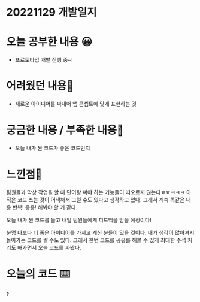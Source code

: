 # 20221129 개발일지

# 오늘 공부한 내용 😀

- 프로토타입 개발 진행 중~!

# 어려웠던 내용🤯

- 새로운 아이디어를 짜내어 앱 콘셉트에 맞게 표현하는 것

# 궁금한 내용 / 부족한 내용🤔

- 오늘 내가 짠 코드가 좋은 코드인지

# 느낀점🤨

팀원들과 막상 작업을 할 때 단어랑 써야 하는 기능들이 떠오르지 않는다ㅎㅎㅋㅋㅋ 아직은 코드 쓰는 것이 어색해서 그럴 수도 있다고 생각하고 있다. 그래서 계속 똑같은 내용 반복! 응용! 해봐야 할 거 같다.

오늘 내가 짠 코드를 들고 내일 팀원들에게 피드백을 받을 예정이다!

분명 나보다 더 좋은 아이디어를 가지고 계신 분들이 있을 것이다. 내가 생각이 많아져서 돌아가는 코드를 짤 수도 있다. 그래서 한번 코드를 공유를 해볼 수 있게 최대한 주석 처리도 해가면서 오늘 코드를 짜봤다.

# 오늘의 코드 ⌨️

```swift
❓
```